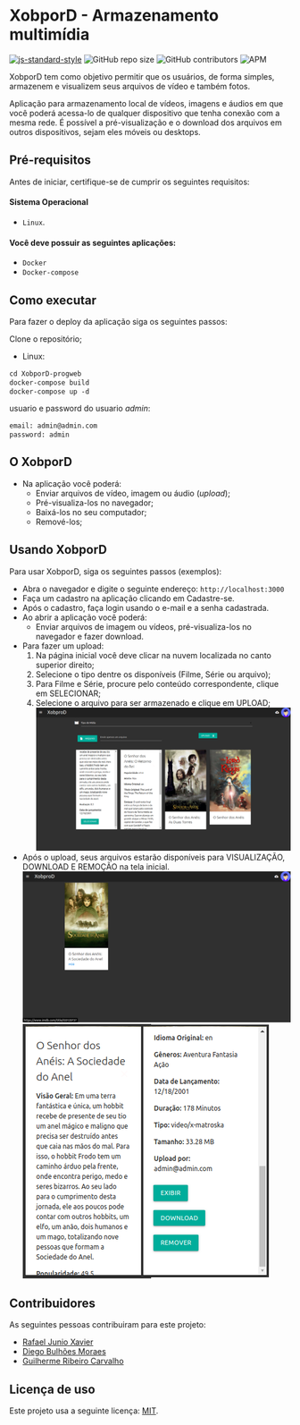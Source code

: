 # XobporD - Armazenamento multimídia

<!--- Exemplos de badges. Acesse https://shields.io para outras opções. Você pode querer incluir informações de dependencias, build, testes, licença, etc. --->

[![js-standard-style](https://img.shields.io/badge/code%20style-standard-brightgreen.svg)](http://standardjs.com)
![GitHub repo size](https://img.shields.io/github/repo-size/rafael-junio/progweb-template)
![GitHub contributors](https://img.shields.io/github/contributors/rafael-junio/progweb-template)
![APM](https://img.shields.io/apm/l/vim-mode)

XobporD tem como objetivo permitir que os usuários, de forma simples, armazenem e visualizem seus arquivos de vídeo e também fotos.

Aplicação para armazenamento local de vídeos, imagens e áudios em que você poderá acessa-lo de qualquer dispositivo que tenha conexão com a mesma rede.
É possível a pré-visualização e o download dos arquivos em outros dispositivos, sejam eles móveis ou desktops.

## Pré-requisitos

Antes de iniciar, certifique-se de cumprir os seguintes requisitos:

#### Sistema Operacional

- `Linux`.

#### Você deve possuir as seguintes aplicações:

- `Docker`
- `Docker-compose`

## Como executar

Para fazer o deploy da aplicação siga os seguintes passos:

Clone o repositório;

- Linux:

```shell
cd XobporD-progweb
docker-compose build
docker-compose up -d
```

usuario e password do usuario _admin_:

```shell
email: admin@admin.com
password: admin
```
## O XobporD
- Na aplicação você poderá:
  - Enviar arquivos de vídeo, imagem ou áudio (_upload_);
  - Pré-visualiza-los no navegador;
  - Baixá-los no seu computador;
  - Remové-los;
  
## Usando XobporD

Para usar XobporD, siga os seguintes passos (exemplos):

- Abra o navegador e digite o seguinte endereço: `http://localhost:3000`
- Faça um cadastro na aplicação clicando em Cadastre-se.
- Após o cadastro, faça login usando o e-mail e a senha cadastrada.
- Ao abrir a aplicação você poderá:
  - Enviar arquivos de imagem ou vídeos, pré-visualiza-los no navegador e fazer download.
- Para fazer um upload:
  1. Na página inicial você deve clicar na nuvem localizada no canto superior direito;
  2. Selecione o tipo dentre os disponíveis (Filme, Série ou arquivo);
  3. Para Filme e Série, procure pelo conteúdo correspondente, clique em SELECIONAR;
  4. Selecione o arquivo para ser armazenado e clique em UPLOAD;
    ![Upload e Pesquisa de um Filme](./screenshots/pesquisa-filme.png)
- Após o upload, seus arquivos estarão disponíveis para VISUALIZAÇÃO, DOWNLOAD E REMOÇÃO na tela inicial.
![Home](./screenshots/home.png)
![Card do Filme](./screenshots/card-filme.png)

## Contribuidores

As seguintes pessoas contribuiram para este projeto:

- [Rafael Junio Xavier](https://github.com/rafael-junio)
- [Diego Bulhões Moraes](https://github.com/DiegoBulhoes/)
- [Guilherme Ribeiro Carvalho](https://github.com/guilhermercarvalho)

## Licença de uso

Este projeto usa a seguinte licença: [MIT](https://choosealicense.com/licenses/mit/).
